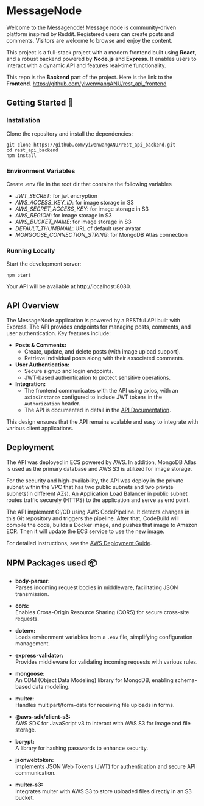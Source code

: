 # MessageNode

Welcome to the Messagenode! Message node is community-driven platform inspired by Reddit. Registered users can create posts and comments. Visitors are welcome to browse and enjoy the content.

This project is a full-stack project with a modern frontend built using **React**, and a robust backend powered by **Node.js** and **Express**. It enables users to interact with a dynamic API and features real-time functionality.

This repo is the **Backend** part of the project. Here is the link to the **Frontend**.
https://github.com/yiwenwangANU/rest_api_frontend

## Getting Started 🚀

### Installation

Clone the repository and install the dependencies:

```
git clone https://github.com/yiwenwangANU/rest_api_backend.git
cd rest_api_backend
npm install
```

### Environment Variables

Create .env file in the root dir that contains the following variables

- _JWT_SECRET_: for jwt encryption
- _AWS_ACCESS_KEY_ID_: for image storage in S3
- _AWS_SECRET_ACCESS_KEY_: for image storage in S3
- _AWS_REGION_: for image storage in S3
- _AWS_BUCKET_NAME_: for image storage in S3
- _DEFAULT_THUMBNAIL_: URL of default user avatar
- _MONGOOSE_CONNECTION_STRING_: for MongoDB Atlas connection

### Running Locally

Start the development server:

```
npm start
```

Your API will be available at http://localhost:8080.

## API Overview

The MessageNode application is powered by a RESTful API built with Express. The API provides endpoints for managing posts, comments, and user authentication. Key features include:

- **Posts & Comments:**
  - Create, update, and delete posts (with image upload support).
  - Retrieve individual posts along with their associated comments.
- **User Authentication:**
  - Secure signup and login endpoints.
  - JWT-based authentication to protect sensitive operations.
- **Integration:**
  - The frontend communicates with the API using axios, with an `axiosInstance` configured to include JWT tokens in the `Authorization` header.
  - The API is documented in detail in the [API Documentation](./API_DOCS.md).

This design ensures that the API remains scalable and easy to integrate with various client applications.

## Deployment

The API was deployed in ECS powered by AWS. In addition, MongoDB Atlas is used as the primary database and AWS S3 is utilized for image storage.

For the security and high-availability, the API was deploy in the private subnet within the VPC that has two public subnets and two private subnets(in different AZs). An Application Load Balancer in public subnet routes traffic securely (HTTPS) to the application and serve as end point.

The API implement CI/CD using AWS CodePipeline. It detects changes in this Git repository and triggers the pipeline. After that, CodeBuild will compile the code, builds a Docker image, and pushes that image to Amazon ECR. Then it will update the ECS service to use the new image.

For detailed instructions, see the [AWS Deployment Guide](./AWS_Deployment.md).

## NPM Packages used 📦

- **body-parser:**  
  Parses incoming request bodies in middleware, facilitating JSON transmission.

- **cors:**  
  Enables Cross-Origin Resource Sharing (CORS) for secure cross-site requests.

- **dotenv:**  
  Loads environment variables from a `.env` file, simplifying configuration management.

- **express-validator:**  
  Provides middleware for validating incoming requests with various rules.

- **mongoose:**  
  An ODM (Object Data Modeling) library for MongoDB, enabling schema-based data modeling.

- **multer:**  
  Handles multipart/form-data for receiving file uploads in forms.

- **@aws-sdk/client-s3:**  
  AWS SDK for JavaScript v3 to interact with AWS S3 for image and file storage.

- **bcrypt:**  
  A library for hashing passwords to enhance security.

- **jsonwebtoken:**  
  Implements JSON Web Tokens (JWT) for authentication and secure API communication.

- **multer-s3:**  
  Integrates multer with AWS S3 to store uploaded files directly in an S3 bucket.
